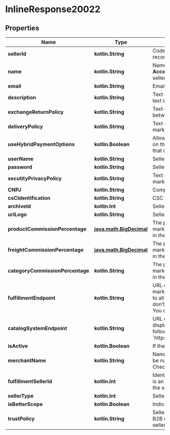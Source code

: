 
# InlineResponse20022

## Properties
Name | Type | Description | Notes
------------ | ------------- | ------------- | -------------
**sellerId** | **kotlin.String** | Code used to identify the seller. It is assigned by the marketplace. We recommend filling it in with the seller&#39;s account name. |  [optional]
**name** | **kotlin.String** | Name of the account in the seller&#39;s environment. You can find it on **Account settings &gt; Account &gt; Account Name**). Applicable only if the seller uses their own payment method. |  [optional]
**email** | **kotlin.String** | Email of the admin responsible for the seller.  |  [optional]
**description** | **kotlin.String** | Text describing the seller with a marketing tone. You can display this text in the marketplace window display by [customizing the CMS](https://help.vtex.com/en/tutorial/list-of-controls-for-templates--tutorials_563). |  [optional]
**exchangeReturnPolicy** | **kotlin.String** | Text describing the exchange and return policy previously agreed between the marketplace and the seller. |  [optional]
**deliveryPolicy** | **kotlin.String** | Text describing the delivery policy previously agreed between the marketplace and the seller. |  [optional]
**useHybridPaymentOptions** | **kotlin.Boolean** | Allows customers to use gift cards from the seller to buy their products on the marketplace. It identifies purchases made with a gift card so that only the final price (with discounts applied) is paid to the seller.  |  [optional]
**userName** | **kotlin.String** | Seller username. |  [optional]
**password** | **kotlin.String** | Seller password. |  [optional]
**secutityPrivacyPolicy** | **kotlin.String** | Text describing the security policy previously agreed between the marketplace and the seller. |  [optional]
**CNPJ** | **kotlin.String** | Company registration number. |  [optional]
**csCIdentification** | **kotlin.String** | CSC identification. |  [optional]
**archiveId** | **kotlin.Int** | Seller archive ID. |  [optional]
**urlLogo** | **kotlin.String** | Seller URL logo. |  [optional]
**productCommissionPercentage** | [**java.math.BigDecimal**](java.math.BigDecimal.md) | The percentage that must be filled in as agreed between the marketplace and the seller. If there is no such commission, please fill in the field with the value: &#x60;0.00&#x60;. |  [optional]
**freightCommissionPercentage** | [**java.math.BigDecimal**](java.math.BigDecimal.md) | The percentage that must be filled in as agreed between the marketplace and the seller. If there is no such commission, please fill in the field with the value: &#x60;0.00&#x60;. |  [optional]
**categoryCommissionPercentage** | **kotlin.String** | The percentage that must be filled in as agreed between the marketplace and the seller. If there is no such commission, please fill in the field with the value: &#x60;0.00&#x60;. |  [optional]
**fulfillmentEndpoint** | **kotlin.String** | URL of the endpoint for fulfillment of seller&#39;s orders, which the marketplace will use to communicate with the seller. This field applies to all sellers, regardless of their type. However, for &#x60;VTEX Stores&#x60;, you don’t need to fill it in because the system will do that automatically. You can edit this field once the seller has been successfully added. |  [optional]
**catalogSystemEndpoint** | **kotlin.String** | URL of the endpoint of the seller&#39;s catalog. This field will only be displayed if the seller type is VTEX Store. The field format will be as follows: &#x60;http://{sellerName}.vtexcommercestable.com.br/api/catalog_system/&#x60;. |  [optional]
**isActive** | **kotlin.Boolean** | If the selle is active (&#x60;true&#x60;) or not (&#x60;false&#x60;). |  [optional]
**merchantName** | **kotlin.String** | Name of the marketplace, used to guide payments. This field should be nulled if the marketplace is responsible for processing payments. Check out our [Split Payment](https://help.vtex.com/en/tutorial/split-de-pagamento--6k5JidhYRUxileNolY2VLx) article to know more. |  [optional]
**fulfillmentSellerId** | **kotlin.Int** | Identification code of the seller responsible for fulfilling the order. This is an optional field used when a seller sells SKUs from another seller. If the seller sells their own SKUs, it must be left blank. |  [optional]
**sellerType** | **kotlin.Int** | Seller type. |  [optional]
**isBetterScope** | **kotlin.Boolean** | Indicates whether it is a [comprehensive seller](https://help.vtex.com/en/tutorial/comprehensive-seller--5Qn4O2GpjUIzWTPpvLUfkI). |  [optional]
**trustPolicy** | **kotlin.String** | Seller trust policy. The default value is &#x60;&#39;Default&#39;&#x60;, but if your store is a B2B marketplace and you want to share the customers&#39;emails with the sellers you need to set this field as &#x60;&#39;AllowEmailSharing&#39;&#x60;. |  [optional]




